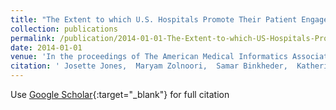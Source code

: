 ```yaml
---
title: "The Extent to which U.S. Hospitals Promote Their Patient Engagement Activities and Outcomes: Preliminary Results of Quantitative Content Analysis Research"
collection: publications
permalink: /publication/2014-01-01-The-Extent-to-which-US-Hospitals-Promote-Their-Patient-Engagement-Activities-and-Outcomes-Preliminary-Results-of-Quantitative-Content-Analysis-Research
date: 2014-01-01
venue: 'In the proceedings of The American Medical Informatics Association (AMIA)'
citation: ' Josette Jones,  Maryam Zolnoori,  Samar Binkheder,  Katherine Schilling,  Lakshmi Pondugala,  Michelle Lenox, &quot;The Extent to which U.S. Hospitals Promote Their Patient Engagement Activities and Outcomes: Preliminary Results of Quantitative Content Analysis Research.&quot; In the proceedings of The American Medical Informatics Association (AMIA), 2014.'
---
```

Use [Google Scholar](https://scholar.google.com/scholar?q=The+Extent+to+which+U.S.+Hospitals+Promote+Their+Patient+Engagement+Activities+and+Outcomes:+Preliminary+Results+of+Quantitative+Content+Analysis+Research){:target="_blank"} for full citation